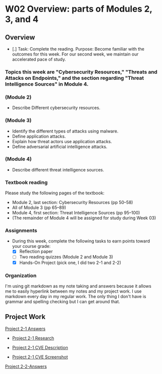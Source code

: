 # W02 Overview: parts of Modules 2, 3, and 4

## Overview
- [.] Task: Complete the reading.
    Purpose: Become familiar with the outcomes for this week.
    For our second week, we maintain our accelerated pace of study.

### Topics this week are "Cybersecurity Resources," "Threats and Attacks on Endpoints," and the section regarding "Threat Intelligence Sources" in Module 4.

### (Module 2)
- Describe Different cybersecurity resources.
### (Module 3)
- Identify the different types of attacks using malware.
- Define application attacks.
- Explain how threat actors use application attacks.
- Define adversarial artificial intelligence attacks.
### (Module 4)
- Describe different threat intelligence sources.

### Textbook reading
Please study the following pages of the textbook:

- Module 2, last section: Cybersecurity Resources (pp 50–58)
- All of Module 3 (pp 65–89)
- Module 4, first section: Threat Intelligence Sources (pp 95–100)
- (The remainder of Module 4 will be assigned for study during Week 03)

### Assignments
- During this week, complete the following tasks to earn points toward your course grade:
    - [x] Reflection paper
    - [ ] Two reading quizzes (Module 2 and Module 3)
    - [x] Hands-On Project (pick one, I did two 2-1 and 2-2)

### Organization
I'm using git markdown as my note taking and answers because it allows me to
easily hyperlink between my notes and my project work. I use markdown every day
in my regular work. The only thing I don't have is grammar and spelling checking
but I can get around that.

## Project Work
[Project 2-1 Answers](project-2-1-answers.md)

- [Project 2-1 Research](project-2-1-research.md)

- [Project 2-1 CVE Description](project-2-1-cve-description.md)

- [Project 2-1 CVE Screenshot](project-2-1-cve-elements.pdf)

[Project 2-2-Answers](project-2-2-answers.md)
